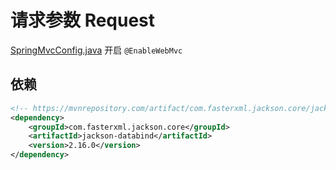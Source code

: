 # 请求参数 Request

[SpringMvcConfig.java](src%2Fmain%2Fjava%2Forg%2Fexample%2Fconfig%2FSpringMvcConfig.java) 开启 `@EnableWebMvc`

## 依赖

```xml
<!-- https://mvnrepository.com/artifact/com.fasterxml.jackson.core/jackson-databind -->
<dependency>
    <groupId>com.fasterxml.jackson.core</groupId>
    <artifactId>jackson-databind</artifactId>
    <version>2.16.0</version>
</dependency>
```
